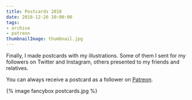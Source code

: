 ```yaml
---
title: Postcards 2018
date: 2018-12-26 10:00:00
tags:
- archive
- patreon
thumbnailImage: thumbnail.jpg
---
```


Finally, I made postcards with my illustrations. Some of them I sent for my followers on Twitter and Instagram, others presented to my friends and relatives.
<!-- more -->
You can always receive a postcard as a follower on [Patreon](https://www.patreon.com/sacret).

{% image fancybox postcards.jpg %}
